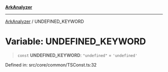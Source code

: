 [**ArkAnalyzer**](../README.md)

***

[ArkAnalyzer](../globals.md) / UNDEFINED\_KEYWORD

# Variable: UNDEFINED\_KEYWORD

> `const` **UNDEFINED\_KEYWORD**: `"undefined"` = `'undefined'`

Defined in: src/core/common/TSConst.ts:32
